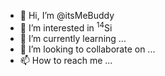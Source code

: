 - 👋 Hi, I’m @itsMeBuddy
- 👀 I’m interested in <sup>14</sup>Si
- 🌱 I’m currently learning ...
- 💞️ I’m looking to collaborate on ...
- 📫 How to reach me ...

<!---
itsMeBuddy/itsMeBuddy is a ✨ special ✨ repository because its `README.md` (this file) appears on your GitHub profile.
You can click the Preview link to take a look at your changes.
--->
